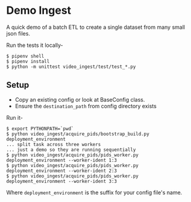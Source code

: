 # Demo Ingest

A quick demo of a batch ETL to create a single dataset from many small json files.


Run the tests it locally-

```shell
$ pipenv shell
$ pipenv install
$ python -m unittest video_ingest/test/test_*.py
```

## Setup

* Copy an existing config or look at BaseConfig class.
* Ensure the `destination_path` from config directory exists

Run it-

```shell
$ export PYTHONPATH=`pwd`
$ python video_ingest/acquire_pids/bootstrap_build.py deployment_environment
... split task across three workers
... just a demo so they are running sequentially
$ python video_ingest/acquire_pids/pids_worker.py deployment_environment --worker-ident 1:3
$ python video_ingest/acquire_pids/pids_worker.py deployment_environment --worker-ident 2:3
$ python video_ingest/acquire_pids/pids_worker.py deployment_environment --worker-ident 3:3
```
Where `deployment_environment` is the suffix for your config file's name.


